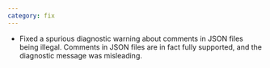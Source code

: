 ```yaml
---
category: fix
---
```

* Fixed a spurious diagnostic warning about comments in JSON files being illegal.
  Comments in JSON files are in fact fully supported, and the diagnostic message was misleading.
